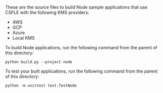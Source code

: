 These are the source files to build Node sample
applications that use CSFLE with the following KMS providers:

- AWS
- GCP
- Azure
- Local KMS

To build Node applications, run the following command from the parent of this directory:

    python build.py --project node

To test your built applications, run the following
command from the parent of this directory:

    python -m unittest test.TestNode

